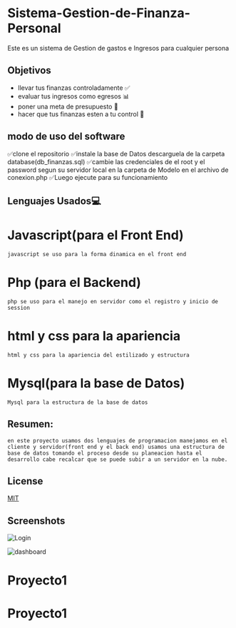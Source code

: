 
# Sistema-Gestion-de-Finanza-Personal

Este es un sistema de Gestion de gastos e Ingresos para cualquier persona


## Objetivos

- llevar tus finanzas controladamente ✅
- evaluar tus ingresos como egresos 📊
- poner una meta de presupuesto 📑
- hacer que tus finanzas esten a tu control 📗

## modo de uso del software
✅clone el repositorio
✅instale la base de Datos descarguela de la carpeta database(db_finanzas.sql)
✅cambie las credenciales de el root y el password segun su servidor local en la carpeta de Modelo en el archivo de conexion.php
✅Luego ejecute para su funcionamiento
## Lenguajes Usados💻
# Javascript(para el Front End)
    javascript se uso para la forma dinamica en el front end
# Php (para el Backend)
    php se uso para el manejo en servidor como el registro y inicio de session
# html y css para la apariencia
    html y css para la apariencia del estilizado y estructura
# Mysql(para la base de Datos)
    Mysql para la estructura de la base de datos
## Resumen:
    en este proyecto usamos dos lenguajes de programacion manejamos en el cliente y servidor(front end y el back end) usamos una estructura de base de datos tomando el proceso desde su planeacion hasta el desarrollo cabe recalcar que se puede subir a un servidor en la nube.
## License

[MIT](https://choosealicense.com/licenses/mit/)


## Screenshots

![Login](./Screenshots/login.png)

![dashboard](./Screenshots/dashboard.png)

# Proyecto1
# Proyecto1
